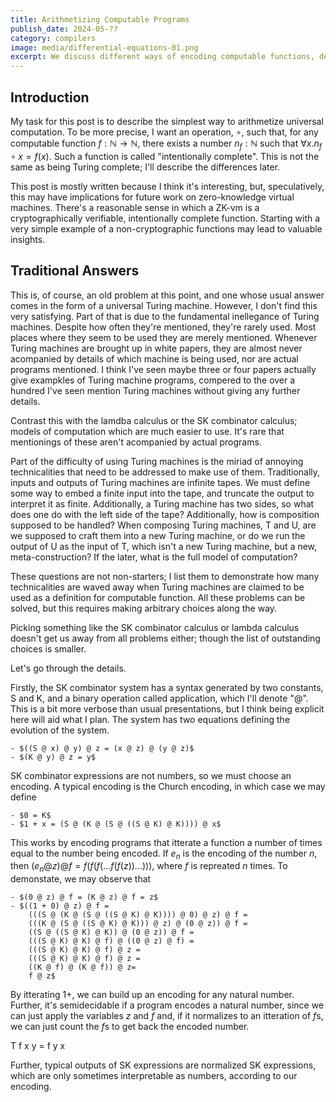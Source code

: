```yaml
---
title: Arithmetizing Computable Programs
publish_date: 2024-05-??
category: compilers
image: media/differential-equations-01.png
excerpt: We discuss different ways of encoding computable functions, describing nuances and limitations, before ending on the simplest known method using an intentionally complete operation that's simpler and easier to use than a Turing machine.
---
```


## Introduction

My task for this post is to describe the simplest way to arithmetize universal computation. To be more precise, I want an operation, $\circ$, such that, for any computable function $f : \mathbb{N} \rightarrow \mathbb{N}$, there exists a number $n_f : \mathbb{N}$ such that $\forall x. n_f \circ x = f(x)$. Such a function is called "intentionally complete". This is not the same as being Turing complete; I'll describe the differences later.

This post is mostly written because I think it's interesting, but, speculatively, this may have implications for future work on zero-knowledge virtual machines. There's a reasonable sense in which a ZK-vm is a cryptographically verifiable, intentionally complete function. Starting with a very simple example of a non-cryptographic functions may lead to valuable insights.

## Traditional Answers

This is, of course, an old problem at this point, and one whose usual answer comes in the form of a universal Turing machine. However, I don't find this very satisfying. Part of that is due to the fundamental inellegance of Turing machines. Despite how often they're mentioned, they're rarely used. Most places where they seem to be used they are merely mentioned. Whenever Turing machines are brought up in white papers, they are almost never acompanied by details of which machine is being used, nor are actual programs mentioned. I think I've seen maybe three or four papers actually give exampkles of Turing machine programs, compered to the over a hundred I've seen mention Turing machines without giving any further details.

Contrast this with the lamdba calculus or the SK combinator calculus; models of computation which are much easier to use. It's rare that mentionings of these aren't acompanied by actual programs.

Part of the difficulty of using Turing machines is the miriad of annoying technicalities that need to be addressed to make use of them. Traditionally, inputs and outputs of Turing machines are infinite tapes. We must define some way to embed a finite input into the tape, and truncate the output to interpret it as finite. Additionally, a Turing machine has two sides, so what does one do with the left side of the tape? Additionally, how is composition supposed to be handled? When composing Turing machines, T and U, are we supposed to craft them into a new Turing machine, or do we run the output of U as the input of T, which isn't a new Turing machine, but a new, meta-construction? If the later, what is the full model of computation?

These questions are not non-starters; I list them to demonstrate how many technicalities are waved away when Turing machines are claimed to be used as a definition for computable function. All these problems can be solved, but this requires making arbitrary choices along the way.

Picking something like the SK combinator calculus or lambda calculus doesn't get us away from all problems either; though the list of outstanding choices is smaller.

Let's go through the details.

Firstly, the SK combinator system has a syntax generated by two constants, S and K, and a binary operation called application, which I'll denote "@". This is a bit more verbose than usual presentations, but I think being explicit here will aid what I plan. The system has two equations defining the evolution of the system.

	- $((S @ x) @ y) @ z = (x @ z) @ (y @ z)$
	- $(K @ y) @ z = y$

SK combinator expressions are not numbers, so we must choose an encoding. A typical encoding is the Church encoding, in which case we may define

	- $0 = K$
	- $1 + x = (S @ (K @ (S @ ((S @ K) @ K)))) @ x$

This works by encoding programs that itterate a function a number of times equal to the number being encoded. If $e_n$ is the encoding of the number $n$, then $(e_n @ z) @ f = f(f(f( ... f(f(z)) ... )))$, where $f$ is repreated $n$ times. To demonstate, we may observe that

	- $(0 @ z) @ f = (K @ z) @ f = z$
	- $((1 + 0) @ z) @ f = 
		(((S @ (K @ (S @ ((S @ K) @ K)))) @ 0) @ z) @ f = 
		(((K @ (S @ ((S @ K) @ K))) @ z) @ (0 @ z)) @ f = 
		((S @ ((S @ K) @ K)) @ (0 @ z)) @ f = 
		(((S @ K) @ K) @ f) @ ((0 @ z) @ f) = 
		(((S @ K) @ K) @ f) @ z =
		(((S @ K) @ K) @ f) @ z =
		((K @ f) @ (K @ f)) @ z=
		f @ z$

By itterating $1 +$, we can build up an encoding for any natural number. Further, it's semidecidable if a program encodes a natural number, since we can just apply the variables $z$ and $f$ and, if it normalizes to an itteration of $f$s, we can just count the $f$s to get back the encoded number.



T f x y = f y x




Further, typical outputs of SK expressions are normalized SK expressions, which are only sometimes interpretable as numbers, according to our encoding. 














